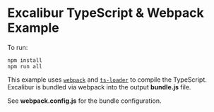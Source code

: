 # Excalibur TypeScript & Webpack Example

To run:

    npm install
    npm run all

This example uses [`webpack`](https://webpack.github.io/) and 
[`ts-loader`](https://github.com/TypeStrong/ts-loader) to compile the TypeScript. 
Excalibur is bundled via webpack into the output **bundle.js** file.

See **webpack.config.js** for the bundle configuration.